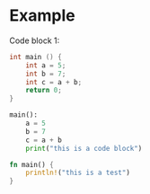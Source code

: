 # Example

Code block 1:

```c
int main () {
    int a = 5;
    int b = 7;
    int c = a + b;
    return 0;
}

```

```python
main():
    a = 5
    b = 7
    c = a + b
    print("this is a code block")


```


```rust
fn main() {
    println!("this is a test")
}

```

